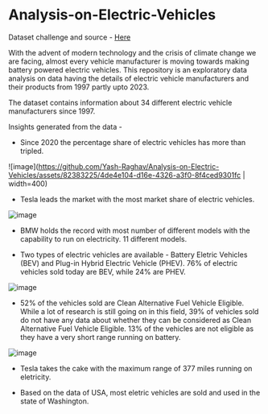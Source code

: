 # Analysis-on-Electric-Vehicles

Dataset challenge and source - [Here](https://docs.google.com/document/d/1oVk3v2x0CcupPhMqvtymotUK2lF6bp8Po9wIVYJPDGg/edit)

With the advent of modern technology and the crisis of climate change we are facing, almost every vehicle manufacturer is moving towards making battery powered electric vehicles. This repository is an exploratory data analysis on data having the details of electric vehicle manufacturers and their products from 1997 partly upto 2023.

The dataset contains information about 34 different electric vehicle manufacturers since 1997. 

Insights generated from the data - 

- Since 2020 the percentage share of electric vehicles has more than tripled.

![image](https://github.com/Yash-Raghav/Analysis-on-Electric-Vehicles/assets/82383225/4de4e104-d16e-4326-a3f0-8f4ced9301fc | width=400)

  
- Tesla leads the market with the most market share of electric vehicles.

![image](https://github.com/Yash-Raghav/Analysis-on-Electric-Vehicles/assets/82383225/7f9dee1b-b011-4ed9-8f77-3ed69f5f4d29)


- BMW holds the record with most number of different models with the capability to run on electricity. 11 different models.
  
- Two types of electric vehicles are available - Battery Eletric Vehicles (BEV) and Plug-in Hybrid Electric Vehicle (PHEV). 76% of electric vehicles sold today are BEV, while 24% are PHEV.

![image](https://github.com/Yash-Raghav/Analysis-on-Electric-Vehicles/assets/82383225/cd267b7d-e6c2-48cc-8419-32091dfc4a2e)


- 52% of the vehicles sold are Clean Alternative Fuel Vehicle Eligible. While a lot of research is still going on in this field, 39% of vehicles sold do not have any data about whether they can be considered as  Clean Alternative Fuel Vehicle Eligible. 13% of the vehicles are not eligible as they have a very short range running on battery.

![image](https://github.com/Yash-Raghav/Analysis-on-Electric-Vehicles/assets/82383225/34cb6dc3-3f55-4a92-9875-920169c53c5a)


- Tesla takes the cake with the maximum range of 377 miles running on eletricity.
  
- Based on the data of USA, most eletric vehicles are sold and used in the state of Washington.
